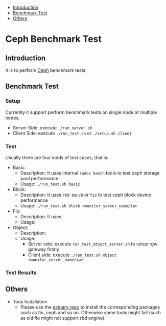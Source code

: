 * [Introduction](#1)
* [Benchmark Test](#2)
* [Others](#3)

# Ceph Benchmark Test 
## <a name="1">Introduction</a>
It is to perform [Ceph](https://github.com/ceph/ceph) benchmark tests.

## <a name="2">Benchmark Test</a>
### Setup
Currently it support perform benchmark tests on single node or multiple nodes.
- Server Side: execute `./run_server.sh` 
- Client Side: execute `./run_test.sh` or `./setup.sh client` 

### Test 
Usually there are four kinds of test cases, that is:
- Basic: 
  - Description: It uses internal `rados bench` tools to test ceph storage pool performance
  - Usage: `./run_test.sh basic`
- Block:
  - Description: It uses `rbd bench` or `fio` to test ceph block device performance
  - Usage: `./run_test.sh block <monitor_server_name/ip>`
- Fio:
  - Description: It uses 
  - Usage:
- Object: 
  - Description:
  - Usage:
    - Server side: execute `run_test_object_server.sh` to setup rgw gateway firstly 
    - Client side: execute `./run_test.sh object <monitor_server_name/ip>` 

### Test Results
                                           
## <a name="3">Others</a>
- Toos Installation 
  - Please use the [estuary.repo](https://github.com/open-estuary/distro-repo/blob/master/utils/estuary.repo) to install the corresponding packages such as fio, ceph and so on.
    Otherwise some tools might fail (such as old fio might not support rbd engine). 

